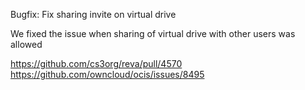Bugfix: Fix sharing invite on virtual drive

We fixed the issue when sharing of virtual drive with other users was allowed

https://github.com/cs3org/reva/pull/4570  
https://github.com/owncloud/ocis/issues/8495  
